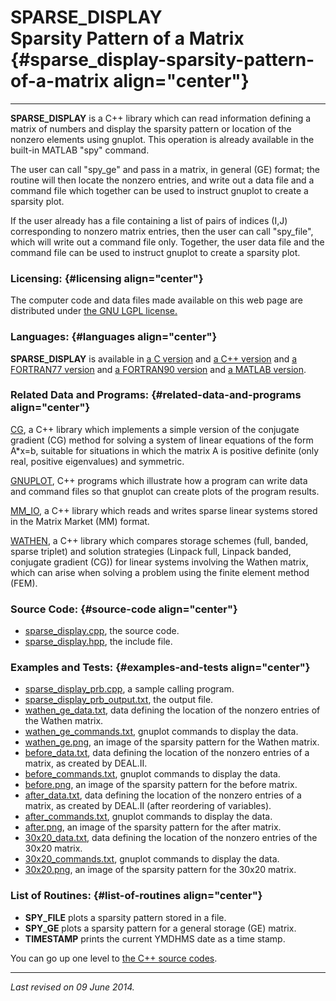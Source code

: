 SPARSE\_DISPLAY\
Sparsity Pattern of a Matrix {#sparse_display-sparsity-pattern-of-a-matrix align="center"}
============================

------------------------------------------------------------------------

**SPARSE\_DISPLAY** is a C++ library which can read information defining
a matrix of numbers and display the sparsity pattern or location of the
nonzero elements using gnuplot. This operation is already available in
the built-in MATLAB "spy" command.

The user can call "spy\_ge" and pass in a matrix, in general (GE)
format; the routine will then locate the nonzero entries, and write out
a data file and a command file which together can be used to instruct
gnuplot to create a sparsity plot.

If the user already has a file containing a list of pairs of indices
(I,J) corresponding to nonzero matrix entries, then the user can call
"spy\_file", which will write out a command file only. Together, the
user data file and the command file can be used to instruct gnuplot to
create a sparsity plot.

### Licensing: {#licensing align="center"}

The computer code and data files made available on this web page are
distributed under [the GNU LGPL license.](../../txt/gnu_lgpl.txt)

### Languages: {#languages align="center"}

**SPARSE\_DISPLAY** is available in [a C
version](../../c_src/sparse_display/sparse_display.md) and [a C++
version](../../master/sparse_display/sparse_display.md) and [a
FORTRAN77 version](../../f77_src/sparse_display/sparse_display.md) and
[a FORTRAN90 version](../../f_src/sparse_display/sparse_display.md)
and [a MATLAB version](../../m_src/sparse_display/sparse_display.md).

### Related Data and Programs: {#related-data-and-programs align="center"}

[CG](../../master/cg/cg.md), a C++ library which implements a simple
version of the conjugate gradient (CG) method for solving a system of
linear equations of the form A\*x=b, suitable for situations in which
the matrix A is positive definite (only real, positive eigenvalues) and
symmetric.

[GNUPLOT](../../master/gnuplot/gnuplot.md), C++ programs which
illustrate how a program can write data and command files so that
gnuplot can create plots of the program results.

[MM\_IO](../../master/mm_io/mm_io.md), a C++ library which reads and
writes sparse linear systems stored in the Matrix Market (MM) format.

[WATHEN](../../master/wathen/wathen.md), a C++ library which compares
storage schemes (full, banded, sparse triplet) and solution strategies
(Linpack full, Linpack banded, conjugate gradient (CG)) for linear
systems involving the Wathen matrix, which can arise when solving a
problem using the finite element method (FEM).

### Source Code: {#source-code align="center"}

-   [sparse\_display.cpp](sparse_display.cpp), the source code.
-   [sparse\_display.hpp](sparse_display.hpp), the include file.

### Examples and Tests: {#examples-and-tests align="center"}

-   [sparse\_display\_prb.cpp](sparse_display_prb.cpp), a sample calling
    program.
-   [sparse\_display\_prb\_output.txt](sparse_display_prb_output.txt),
    the output file.
-   [wathen\_ge\_data.txt](wathen_ge_data.txt), data defining the
    location of the nonzero entries of the Wathen matrix.
-   [wathen\_ge\_commands.txt](wathen_ge_commands.txt), gnuplot commands
    to display the data.
-   [wathen\_ge.png](wathen_ge.png), an image of the sparsity pattern
    for the Wathen matrix.
-   [before\_data.txt](before_data.txt), data defining the location of
    the nonzero entries of a matrix, as created by DEAL.II.
-   [before\_commands.txt](before_commands.txt), gnuplot commands to
    display the data.
-   [before.png](before.png), an image of the sparsity pattern for the
    before matrix.
-   [after\_data.txt](after_data.txt), data defining the location of the
    nonzero entries of a matrix, as created by DEAL.II (after reordering
    of variables).
-   [after\_commands.txt](after_commands.txt), gnuplot commands to
    display the data.
-   [after.png](after.png), an image of the sparsity pattern for the
    after matrix.
-   [30x20\_data.txt](30x20_data.txt), data defining the location of the
    nonzero entries of the 30x20 matrix.
-   [30x20\_commands.txt](30x20_commands.txt), gnuplot commands to
    display the data.
-   [30x20.png](30x20.png), an image of the sparsity pattern for the
    30x20 matrix.

### List of Routines: {#list-of-routines align="center"}

-   **SPY\_FILE** plots a sparsity pattern stored in a file.
-   **SPY\_GE** plots a sparsity pattern for a general storage (GE)
    matrix.
-   **TIMESTAMP** prints the current YMDHMS date as a time stamp.

You can go up one level to [the C++ source codes](../cpp_src.md).

------------------------------------------------------------------------

*Last revised on 09 June 2014.*
